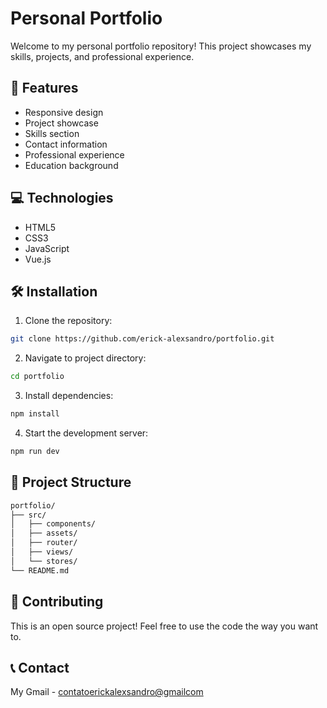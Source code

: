# Personal Portfolio

Welcome to my personal portfolio repository! This project showcases my skills, projects, and professional experience.

## 🚀 Features

- Responsive design
- Project showcase
- Skills section
- Contact information
- Professional experience
- Education background

## 💻 Technologies

- HTML5
- CSS3
- JavaScript
- Vue.js

## 🛠️ Installation

1. Clone the repository:

```bash
git clone https://github.com/erick-alexsandro/portfolio.git
```

2. Navigate to project directory:

```bash
cd portfolio
```

3. Install dependencies:

```bash
npm install
```

4. Start the development server:

```bash
npm run dev
```

## 📁 Project Structure

```bash
portfolio/
├── src/
│   ├── components/
│   ├── assets/
│   ├── router/
│   ├── views/
│   └── stores/
└── README.md
```

## 🤝 Contributing

This is an open source project! Feel free to use the code the way you want to.

## 📞 Contact

My Gmail - [contatoerickalexsandro@gmailcom](mailto:contatoerickalexsandro@gmail.com)
